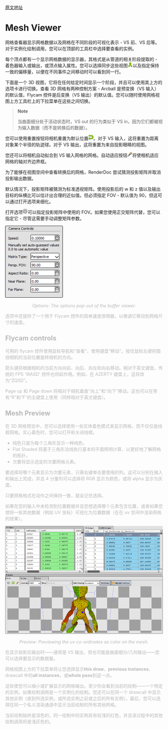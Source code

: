 [原文地址](https://renderdoc.org/docs/window/mesh_viewer.html)

# Mesh Viewer

网格查看器显示网格数据以及网格在不同阶段的可视化表示 - VS 前、VS 后等。对于实例化绘制调用，您可以在顶部的工具栏中选择要查看的实例。

每个顶点都有一个显示网格数据的显示器，其格式是从管道的相关阶段提取的 - 着色器输入或输出，或顶点输入属性。您可以选择同步这些视图![箭头加入](arrow_join.png)以及指定保持一致的偏移量，以便在不同事件之间移动时可以看到同一行。

下面是一个 3D 视图，它将在任何给定时间显示一个阶段，并且可以使用其上方的选项卡进行切换。查看 3D 网格有两种控制方案 - Arcball 是预变换（VS 输入）的默认值，Flycam 控件是后变换（VS 输出）的默认值。您可以随时使用网格视图上方工具栏上的下拉菜单在这些之间切换。

>**Note**
>
>当曲面细分处于活动状态时，VS out 的行为类似于 VS in，因为它们都被视为输入数据（而不是转换后的数据）。

您可以使用重置按钮将相机重置为默认位置![箭头撤消](arrow_undo.png)。对于 VS 输入，这将重置为距离对象某个半径的轨迹球。对于 VS 输出，这将重置为来自投影眼睛的视图。

您还可以将相机自动拟合到 VS 输入网格的网格。自动适应按钮![棍棒](wand.png)将使相机适应网格的轴对齐边界框。

为了能够在视图空间中查看转换后的网格，RenderDoc 尝试猜测投影矩阵并取消投影输出数据。

默认情况下，投影矩阵被猜测为标准透视矩阵。使用投影后的 w 和 z 值以及输出目标的纵横比可以估计出合理的近似值。但必须指定 FOV - 默认值为 90，但这可以通过打开选项来细化。

打开选项![齿轮](cog.png)可以指定投影矩阵中使用的 FOV。如果您使用正交矩阵代替，您可以指定它 - 尽管这需要手动调整矩阵参数。

<img src="BufferOptions.png">

<p align=center><font color=#B8B8B8 ><i>Options: The options pop-out of the buffer viewer.</i></p>

选项中还提供了一个用于 Flycam 控件的简单速度倍增器，以微调它移动到网格尺寸的速度。

## Flycam controls

可用的 flycam 控件使用鼠标导航和“查看”，使用键盘“移动”。按住鼠标左键将围绕相机的当前位置旋转相机的方向。

箭头键将根据相机的当前方向向前、向后、向左和向右移动。相对于英文键盘，传统的 FPS 'WASD' 控件也将起作用。例如，在 AZERTY 键盘上，这将改为“ZQSD”。

Page up 和 Page down 将相对于相机垂直“向上”和“向下”移动。这也可以在带有“R”和“F”的主键盘上使用（同样相对于英文键盘）。

## Mesh Preview

在 3D 网格预览中，您可以选择使用一些实体着色模式来显示网格，而不仅仅是线框网格。实心着色时，您可以打开和关闭线框。

- 纯色只是为每个三角形显示一种纯色。
- Flat Shaded 将基于三角形法线执行基本的平面照明计算，以更好地了解网格的拓扑。
- 次要将显示选定的次要网格元素。

要选择将哪个元素显示为次要元素，只需右键单击要使用的列。这可以分别在输入和输出上完成，并且 4 分量列可以选择将 RGB 显示为颜色，或将 alpha 显示为灰度。

只要网格格式在动作之间保持一致，就会记住选择。

如果在您的输入中未检测到位置数据并且您想选择哪个元素包含位置，或者如果您想将一些其他数据（例如 UV 坐标）可视化为位置数据（在在 uv 空间中渲染网格的效果）。

<img src="SolidPreview.png">

<p align=center><font color=#B8B8B8 ><i>Preview: Previewing the uv co-ordinates as color on the mesh.</i></p>

在显示投影后输出时——通常是 VS 输出，但也可能是曲面细分/几何输出——您可以选择要显示的数据量。

网格视图上方的下拉菜单将让您选择显示**this draw**、**previous instances**、drawcall 中的**all instances**，或**whole pass**到这一点。

这些使您可以缩小或扩展显示的网格输出。至少你会看到当前的绘制——一个特定的实例，如果绘制调用是一个实例化的绘制。您还可以在同一个 drawcall 中显示其他实例（直到所选实例，或所选实例之前或之后的所有实例）。最后，您可以选择在同一个名义渲染通道中显示当前绘制的所有其他网格。

当前绘制始终是深色的，同一绘制中的实例具有较浅的红色，并且该过程中的其他绘制调用将是浅灰色的。